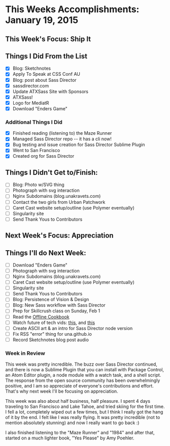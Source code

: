 # This Weeks Accomplishments: January 19, 2015

## This Week's Focus: Ship It

## Things I Did From the List

- [x] Blog: Sketchnotes
- [x] Apply To Speak at CSS Conf AU
- [x] Blog: post about Sass Director
- [x] sassdirector.com
- [x] Update ATXSass Site with Sponsors
- [x] ATXSass!
- [x] Logo for MediatR
- [x] Download "Enders Game"

### Additional Things I Did

- [x] Finished reading (listening to) the Maze Runner
- [x] Managed Sass Director repo -- it has a cli now!
- [x] Bug testing and issue creation for Sass Director Sublime Plugin
- [x] Went to San Francisco
- [x] Created org for Sass Director

## Things I Didn't Get to/Finish:

- [ ] Blog: Photo w/SVG thing
- [ ] Photograph with svg interaction
- [ ] Nginx Subdomains (blog.unakravets.com)
- [ ] Contact the two girls from Urban Patchwork
- [ ] Caret Cast website setup/outline (use Polymer eventually)
- [ ] Singularity site
- [ ] Send Thank Yous to Contributors

## Next Week's Focus: Appreciation

## Things I'll do Next Week:

- [ ] Download "Enders Game"
- [ ] Photograph with svg interaction
- [ ] Nginx Subdomains (blog.unakravets.com)
- [ ] Caret Cast website setup/outline (use Polymer eventually)
- [ ] Singularity site
- [ ] Send Thank Yous to Contributors
- [ ] Blog: Persistence of Vision & Design
- [ ] Blog: New Sass workflow with Sass Director
- [ ] Prep for Skillcrush class on Sunday, Feb 1
- [ ] Read the [Offline Cookbook](http://jakearchibald.com/2014/offline-cookbook/)
- [ ] Watch future of tech vids: [this](http://vimeo.com/110386621), and [this](https://www.youtube.com/watch?v=ji4TyY14UWU)
- [ ] Create ASCII art & an intro for Sass Director node version
- [ ] Fix RSS "error" thing for una.github.io
- [ ] Record Sketchnotes blog post audio

### Week in Review

This week was pretty incredible. The buzz over Sass Director continued, and there is now a Sublime Plugin that you can install with Package Control, an Atom Editor plugin, a node module with a watch task, and a shell script. The response from the open source community has been overwhelmingly positive, and I am so appreciate of everyone's contributions and effort. That's why next week I'll be focusing on appreciation.

This week was also about half business, half pleasure. I spent 4 days traveling to San Francisco and Lake Tahoe, and tried skiing for the first time. I fell a lot, completely wiped out a few times, but I think I really got the hang of it by the end. I felt like I was really flying. It was pretty incredible (not to mention absolutely stunning) and now I really want to go back :)

I also finished listening to the "Maze Runner" and "1984" and after that, started on a much lighter book, "Yes Please" by Amy Poehler.